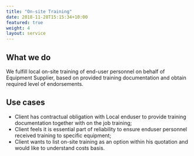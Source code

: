 ```yaml
---
title: "On-site Training"
date: 2018-11-28T15:15:34+10:00
featured: true
weight: 4
layout: service
---
```


## What we do
We fulfill local on-site training of end-user personnel on behalf of Equipment Supplier, based on provided training documentation and obtain required level of endorsements.

## Use cases
- Client has contractual obligation with Local enduser to provide training documentation together with on the job training;
- Client feels it is essential part of reliability to ensure enduser personnel received training to specific equipment;
- Client wants to list on-site training as an option within his quotation and would like to understand costs basis.